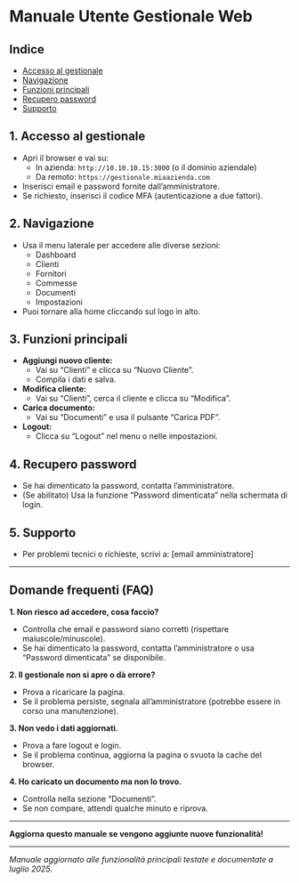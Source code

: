 # Manuale Utente Gestionale Web

## Indice
- [Accesso al gestionale](#1-accesso-al-gestionale)
- [Navigazione](#2-navigazione)
- [Funzioni principali](#3-funzioni-principali)
- [Recupero password](#4-recupero-password)
- [Supporto](#5-supporto)

## 1. Accesso al gestionale

- Apri il browser e vai su:
  - In azienda: `http://10.10.10.15:3000` (o il dominio aziendale)
  - Da remoto: `https://gestionale.miaazienda.com`
- Inserisci email e password fornite dall’amministratore.
- Se richiesto, inserisci il codice MFA (autenticazione a due fattori).

## 2. Navigazione

- Usa il menu laterale per accedere alle diverse sezioni:
  - Dashboard
  - Clienti
  - Fornitori
  - Commesse
  - Documenti
  - Impostazioni
- Puoi tornare alla home cliccando sul logo in alto.

## 3. Funzioni principali

- **Aggiungi nuovo cliente:**
  - Vai su “Clienti” e clicca su “Nuovo Cliente”.
  - Compila i dati e salva.
- **Modifica cliente:**
  - Vai su “Clienti”, cerca il cliente e clicca su “Modifica”.
- **Carica documento:**
  - Vai su “Documenti” e usa il pulsante “Carica PDF”.
- **Logout:**
  - Clicca su “Logout” nel menu o nelle impostazioni.

## 4. Recupero password

- Se hai dimenticato la password, contatta l’amministratore.
- (Se abilitato) Usa la funzione “Password dimenticata” nella schermata di login.

## 5. Supporto

- Per problemi tecnici o richieste, scrivi a: [email amministratore]

---

## Domande frequenti (FAQ)

**1. Non riesco ad accedere, cosa faccio?**
- Controlla che email e password siano corretti (rispettare maiuscole/minuscole).
- Se hai dimenticato la password, contatta l’amministratore o usa “Password dimenticata” se disponibile.

**2. Il gestionale non si apre o dà errore?**
- Prova a ricaricare la pagina.
- Se il problema persiste, segnala all’amministratore (potrebbe essere in corso una manutenzione).

**3. Non vedo i dati aggiornati.**
- Prova a fare logout e login.
- Se il problema continua, aggiorna la pagina o svuota la cache del browser.

**4. Ho caricato un documento ma non lo trovo.**
- Controlla nella sezione “Documenti”.
- Se non compare, attendi qualche minuto e riprova.

---

**Aggiorna questo manuale se vengono aggiunte nuove funzionalità!**

---

*Manuale aggiornato alle funzionalità principali testate e documentate a luglio 2025.* 